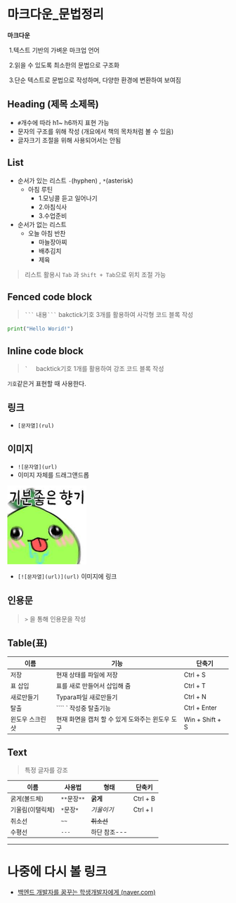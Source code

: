 # 마크다운_문법정리



**마크다운**

​	1.텍스트 기반의 가벼운 마크업 언어

​	2.읽을 수 있도록 최소한의 문법으로 구조화

​	3.단순 텍스트로 문법으로 작성하며, 다양한 환경에 변환하여 보여짐



## Heading (제목 소제목)

- `#`개수에 따라 h1~ h6까지 표현 가능
- 문자의 구조를 위해 작성 (개요에서 책의 목차처럼 볼 수 있음)
- 글자크기 조절을 위해 사용되어서는 안됨



## List

* 순서가 있는 리스트 `-`(hyphen) , `*`(asterisk)
  * 아침 루틴
    * 1.모닝콜 듣고 일어나기
    * 2.아침식사
    * 3.수업준비
* 순서가 없는 리스트
  * 오늘 아침 반찬
    * 마늘장아찌
    * 배추김치
    * 제육

> 리스트 활용시 `Tab` 과 ` Shift + Tab `으로 위치 조절 가능 



## Fenced code block

> ` ``` ` 내용` ``` `  bakctick기호 3개를 활용하여 사각형 코드 블록 작성

```python
print("Hello Worid!")
```



## Inline code block

> `` `   ``  backtick기호 1개를 활용하여 강조 코드 블록 작성

`기호`같은거 표현할 때 사용한다.



## 링크

- `[문자열](rul)`



## 이미지

- `![문자열](url)` 
- 이미지 자체를 드래그앤드롭

<img src="마크다운_문법정리.assets/기분좋은 향기.jpg" alt="기분좋은 향기" style="zoom:80%;" />

- `[![문자열](url)](url)` 이미지에 링크

## 인용문

> `>` 을 통해 인용문을 작성



## Table(표)

| 이름            | 기능                                             | 단축기          |
| --------------- | ------------------------------------------------ | --------------- |
| 저장            | 현재 상태를 파일에 저장                          | Ctrl + S        |
| 표 삽입         | 표를 새로 만들어서 삽입해 줌                     | Ctrl + T        |
| 새로만들기      | Typara파일 새로만들기                            | Ctrl + N        |
| 탈출            | ```` ` 작성중 탈출기능                           | Ctrl + Enter    |
| 윈도우 스크린샷 | 현재 화면을 캡처 할 수 있게 도와주는 윈도우 도구 | Win + Shift + S |



## Text

> 특정 글자를 강조

| 이름             | 사용법       | 형태         | 단축키   |
| ---------------- | ------------ | ------------ | -------- |
| 굵게(볼드체)     | `**`문장`**` | **굵게**     | Ctrl + B |
| 기울림(이탤릭체) | `*`문장`*`   | *기울이기*   | Ctrl + I |
| 취소선           | `~~`         | ~~취소선~~   |          |
| 수평선           | `---`        | 하단 참조--- |          |

---





# 나중에 다시 볼 링크

- [백엔드 개발자를 꿈꾸는 학생개발자에게 (naver.com)](https://d2.naver.com/news/3435170)


